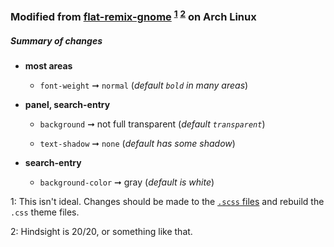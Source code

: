 ### Modified from [flat-remix-gnome](https://github.com/daniruiz/flat-remix-gnome/tree/master/src/sass) <sup>[1](#footnote)</sup> <sup>[2](#footnote)</sup> on Arch Linux

##### Summary of changes

 - **most areas**

   - `font-weight` ➞ `normal` (*default `bold` in many areas*)


 - **panel, search-entry**

   - `background` ➞ not full transparent (*default `transparent`*)

   - `text-shadow` ➞ `none` (*default has some shadow*)


 - **search-entry**

   - `background-color` ➞ gray (*default is white*)

<a name="footnote">1</a>: This isn't ideal. Changes should be made to the [`.scss`  files](https://github.com/daniruiz/flat-remix-gnome/tree/master/src/sass) and rebuild the `.css` theme files.

<a name="footnote">2</a>: Hindsight is 20/20, or something like that.
